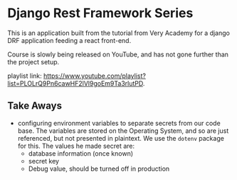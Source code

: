 # Django Rest Framework Series

This is an application built from the tutorial from Very Academy for a django DRF application feeding a react front-end.

Course is slowly being released on YouTube, and has not gone further than the project setup.

playlist link: <https://www.youtube.com/playlist?list=PLOLrQ9Pn6cawHF2lVl9goEm9Ta3rlutPD>.

## Take Aways

- configuring environment variables to separate secrets from our code base. The variables are stored on the Operating System, and so are just referenced, but not presented in plaintext. We use the `dotenv` package for this. The values he made secret are:
  - database information (once known)
  - secret key
  - Debug value, should be turned off in production
